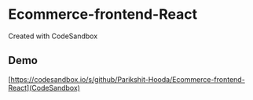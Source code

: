 # Ecommerce-frontend-React
Created with CodeSandbox

## Demo
[https://codesandbox.io/s/github/Parikshit-Hooda/Ecommerce-frontend-React](CodeSandbox)
